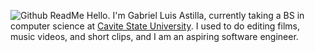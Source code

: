 ![Github ReadMe](https://github.com/GabrielAstilla/GabrielAstilla/assets/112247958/92f396a7-7db2-4707-a5ad-7e14bdd4bc36)
Hello. I'm Gabriel Luis Astilla, currently taking a BS in computer science at [Cavite State University](https://cvsu.edu.ph/). I used to do editing films, music videos, and short clips, and I am an aspiring software engineer.

